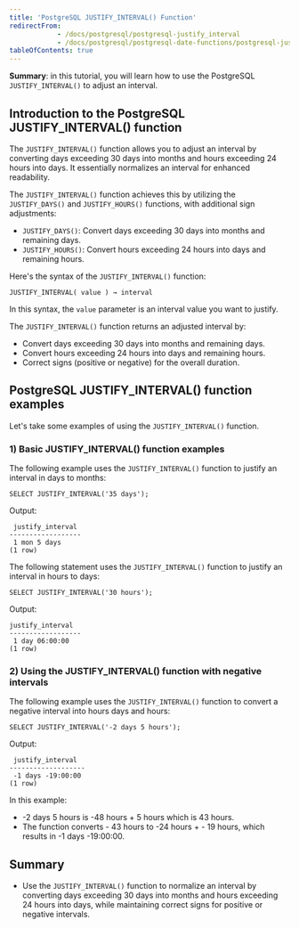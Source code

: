 ```yaml
---
title: 'PostgreSQL JUSTIFY_INTERVAL() Function'
redirectFrom:
            - /docs/postgresql/postgresql-justify_interval 
            - /docs/postgresql/postgresql-date-functions/postgresql-justify_interval/
tableOfContents: true
---
```


**Summary**: in this tutorial, you will learn how to use the PostgreSQL `JUSTIFY_INTERVAL()` to adjust an interval.

## Introduction to the PostgreSQL JUSTIFY_INTERVAL() function

The `JUSTIFY_INTERVAL()` function allows you to adjust an interval by converting days exceeding 30 days into months and hours exceeding 24 hours into days. It essentially normalizes an interval for enhanced readability.

The `JUSTIFY_INTERVAL()` function achieves this by utilizing the `JUSTIFY_DAYS()` and `JUSTIFY_HOURS()` functions, with additional sign adjustments:

- `JUSTIFY_DAYS()`: Convert days exceeding 30 days into months and remaining days.
- `JUSTIFY_HOURS()`: Convert hours exceeding 24 hours into days and remaining hours.

Here's the syntax of the `JUSTIFY_INTERVAL()` function:

```
JUSTIFY_INTERVAL( value ) → interval
```

In this syntax, the `value` parameter is an interval value you want to justify.

The `JUSTIFY_INTERVAL()` function returns an adjusted interval by:

- Convert days exceeding 30 days into months and remaining days.
- Convert hours exceeding 24 hours into days and remaining hours.
- Correct signs (positive or negative) for the overall duration.

## PostgreSQL JUSTIFY_INTERVAL() function examples

Let's take some examples of using the `JUSTIFY_INTERVAL()` function.

### 1) Basic JUSTIFY_INTERVAL() function examples

The following example uses the `JUSTIFY_INTERVAL()` function to justify an interval in days to months:

```
SELECT JUSTIFY_INTERVAL('35 days');
```

Output:

```
 justify_interval
------------------
 1 mon 5 days
(1 row)
```

The following statement uses the `JUSTIFY_INTERVAL()` function to justify an interval in hours to days:

```
SELECT JUSTIFY_INTERVAL('30 hours');
```

Output:

```
justify_interval
------------------
 1 day 06:00:00
(1 row)
```

### 2) Using the JUSTIFY_INTERVAL() function with negative intervals

The following example uses the `JUSTIFY_INTERVAL()` function to convert a negative interval into hours days and hours:

```
SELECT JUSTIFY_INTERVAL('-2 days 5 hours');
```

Output:

```
 justify_interval
-------------------
 -1 days -19:00:00
(1 row)
```

In this example:

- \-2 days 5 hours is -48 hours + 5 hours which is 43 hours.
- The function converts - 43 hours to -24 hours + - 19 hours, which results in -1 days -19:00:00.

## Summary

- Use the `JUSTIFY_INTERVAL()` function to normalize an interval by converting days exceeding 30 days into months and hours exceeding 24 hours into days, while maintaining correct signs for positive or negative intervals.
